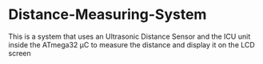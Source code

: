 # Distance-Measuring-System
 This is a system that uses an Ultrasonic Distance Sensor and the ICU unit inside the ATmega32 µC to measure the distance and display it on the LCD screen
